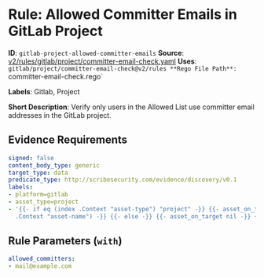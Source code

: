 # Rule: Allowed Committer Emails in GitLab Project

**ID**: `gitlab-project-allowed-committer-emails`
**Source**: [v2/rules/gitlab/project/committer-email-check.yaml](https://github.com/scribe-public/sample-policies/v2/rules/gitlab/project/committer-email-check.yaml)
**Uses**: `gitlab/project/committer-email-check@v2/rules
**Rego File Path**: `committer-email-check.rego`

**Labels**: Gitlab, Project

**Short Description**: Verify only users in the Allowed List use committer email addresses in the GitLab project.

## Evidence Requirements

```yaml
signed: false
content_body_type: generic
target_type: data
predicate_type: http://scribesecurity.com/evidence/discovery/v0.1
labels:
- platform=gitlab
- asset_type=project
- '{{- if eq (index .Context "asset-type") "project" -}} {{- asset_on_target (index
  .Context "asset-name") -}} {{- else -}} {{- asset_on_target nil -}} {{- end -}}'
```
## Rule Parameters (`with`)

```yaml
allowed_committers:
- mail@example.com
```
